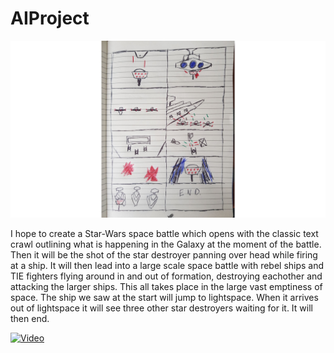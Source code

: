 # AIProject

![Storyboard](Storyboard.jpg)

I hope to create a Star-Wars space battle which opens with the classic text crawl outlining what is happening in the Galaxy at the moment of the battle. Then it will be the shot of the star destroyer panning over head while firing at a ship. It will then lead into a large scale space battle with rebel ships and TIE fighters flying around in and out of formation, destroying eachother and attacking the larger ships. This all takes place in the large vast emptiness of space. The ship we saw at the start will jump to lightspace. When it arrives out of lightspace it will see three other star destroyers waiting for it. It will then end.

[![Video](https://img.youtube.com/vi/7FadcXneLFI/0.jpg)](https://www.youtube.com/watch?v=7FadcXneLFI)
